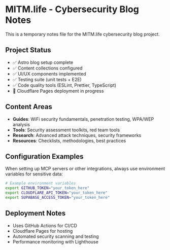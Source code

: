 # MITM.life - Cybersecurity Blog Notes

This is a temporary notes file for the MITM.life cybersecurity blog project.

## Project Status

- ✅ Astro blog setup complete
- ✅ Content collections configured
- ✅ UI/UX components implemented
- ✅ Testing suite (unit tests + E2E)
- ✅ Code quality tools (ESLint, Prettier, TypeScript)
- 🚧 Cloudflare Pages deployment in progress

## Content Areas

- **Guides**: WiFi security fundamentals, penetration testing, WPA/WEP analysis
- **Tools**: Security assessment toolkits, red team tools
- **Research**: Advanced attack techniques, security frameworks
- **Resources**: Checklists, methodologies, best practices

## Configuration Examples

When setting up MCP servers or other integrations, always use environment variables for sensitive data:

```bash
# Example environment variables
export GITHUB_TOKEN="your_token_here"
export CLOUDFLARE_API_TOKEN="your_token_here"
export SUPABASE_ACCESS_TOKEN="your_token_here"
```

## Deployment Notes

- Uses GitHub Actions for CI/CD
- Cloudflare Pages for hosting
- Automated security scanning and testing
- Performance monitoring with Lighthouse
